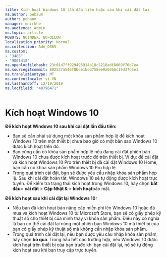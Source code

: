 ```yaml
---
title: Kích hoạt Windows 10 lần đầu tiên hoặc sau khi cài đặt lại
ms.author: pebaum
author: pebaum
manager: mnirkhe
ms.audience: Admin
ms.topic: article
ROBOTS: NOINDEX, NOFOLLOW
localization_priority: Normal
ms.collection: Adm_O365
ms.custom:
- "3485"
- "9001418"
ms.openlocfilehash: 23c01d7ff929495914b18c5218adf8669f76d7ea
ms.sourcegitcommit: 802537a54ef8bde1bdd758ee9a60b6c19d37d6e1
ms.translationtype: MT
ms.contentlocale: vi-VN
ms.lasthandoff: 12/19/2019
ms.locfileid: "40796471"
---
```

# <a name="activate-windows-10"></a>Kích hoạt Windows 10

**Để kích hoạt Windows 10 sau khi cài đặt lần đầu tiên:**

- Bạn sẽ cần phải sử dụng một khóa sản phẩm hợp lệ để kích hoạt Windows 10 trên một thiết bị chưa bao giờ có một bản sao Windows 10 được kích hoạt trên đó.
- Bạn cũng cần có khóa sản phẩm hợp lệ nếu đang cài đặt phiên bản Windows 10 chưa được kích hoạt trước đó trên thiết bị. Ví dụ: để cài đặt và kích hoạt Windows 10 Pro trên thiết bị đã cài đặt Windows 10 Home, bạn cần có khóa sản phẩm Windows 10 Pro hợp lệ.
- Trong quá trình cài đặt, bạn sẽ được yêu cầu nhập khóa sản phẩm hợp lệ. Sau khi cài đặt hoàn tất, Windows 10 sẽ tự động được kích hoạt trực tuyến. Để kiểm tra trạng thái kích hoạt trong Windows 10, hãy chọn **bắt đầu**> **cài đặt** > **Cập Nhật &** > **kích hoạt**bảo mật.

**Để kích hoạt sau khi cài đặt lại Windows 10:**

- Nếu bạn đã kích hoạt bản nâng cấp miễn phí lên Windows 10 hoặc đã mua và kích hoạt Windows 10 từ Microsoft Store, bạn sẽ có giấy phép kỹ thuật số cho thiết bị của mình thay vì khóa sản phẩm. Điều này có nghĩa là bạn có thể cài đặt lại cùng một phiên bản Windows 10 mà thiết bị của bạn có giấy phép kỹ thuật số mà không cần nhập khóa sản phẩm.
- Trong quá trình cài đặt lại, nếu bạn được yêu cầu nhập khóa sản phẩm, hãy chọn **bỏ qua**. Trong hầu hết các trường hợp, nếu Windows 10 được kích hoạt trên thiết bị của bạn trước khi bạn cài đặt lại, nó sẽ tự động kích hoạt sau khi bạn truy cập trực tuyến.
